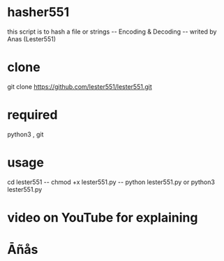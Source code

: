 # hasher551
this script is to hash a file or strings
-- Encoding & Decoding
-- writed by Anas (Lester551)
# clone
git clone https://github.com/lester551/lester551.git
# required
python3
, git
# usage
cd lester551
-- chmod +x lester551.py
-- python lester551.py or python3 lester551.py
# video on YouTube for explaining
# Āñås
